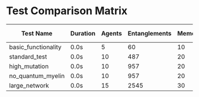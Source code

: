 # Test Comparison Matrix

| Test Name | Duration | Agents | Entanglements | Memes | Propagations | Avg Energy |
|-----------|----------|--------|---------------|-------|-------------|------------|
| basic_functionality | 0.0s | 5 | 60 | 10 | 1 | 0.618 |
| standard_test | 0.0s | 10 | 487 | 20 | 2 | 0.000 |
| high_mutation | 0.0s | 10 | 957 | 20 | 2 | 0.000 |
| no_quantum_myelin | 0.0s | 10 | 957 | 20 | 2 | 0.244 |
| large_network | 0.0s | 15 | 2545 | 30 | 2 | 0.000 |

